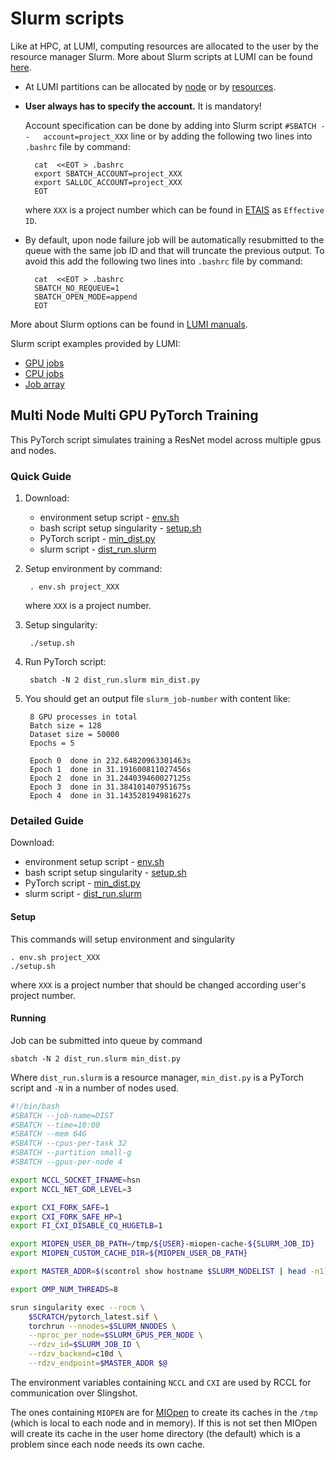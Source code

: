 # Slurm scripts


Like at HPC, at LUMI, computing resources are allocated to the user by the resource manager Slurm. More about Slurm scripts at LUMI can be found [here](https://docs.lumi-supercomputer.eu/runjobs/scheduled-jobs/slurm-quickstart/).

- At LUMI partitions can be allocated by [node](https://docs.lumi-supercomputer.eu/runjobs/scheduled-jobs/partitions/#slurm-partitions-allocatable-by-node) or by [resources](https://docs.lumi-supercomputer.eu/runjobs/scheduled-jobs/partitions/#slurm-partitions-allocatable-by-resources).

- **User always has to specify the account.** It is mandatory!
	
	Account specification can be done by adding into Slurm script `#SBATCH --	account=project_XXX` line or by adding the following two lines into `.bashrc` file by command:

		cat  <<EOT > .bashrc
		export SBATCH_ACCOUNT=project_XXX
		export SALLOC_ACCOUNT=project_XXX
		EOT

	where `XXX` is a project number which can be found in [ETAIS](https://etais.ee) as `Effective ID`.

- By default, upon node failure job will be automatically resubmitted to the queue with the same job ID and that will truncate the previous output. To avoid this add the following two lines into `.bashrc` file by command:

		cat  <<EOT > .bashrc
		SBATCH_NO_REQUEUE=1 
		SBATCH_OPEN_MODE=append
		EOT

More about Slurm options can be found in [LUMI manuals](https://docs.lumi-supercomputer.eu/runjobs/scheduled-jobs/batch-job/#common-slurm-options).

Slurm script examples provided by LUMI:

- [GPU jobs](https://docs.lumi-supercomputer.eu/runjobs/scheduled-jobs/lumig-job/)
- [CPU jobs](https://docs.lumi-supercomputer.eu/runjobs/scheduled-jobs/lumic-job/)
- [Job array](https://docs.lumi-supercomputer.eu/runjobs/scheduled-jobs/throughput/)

## Multi Node Multi GPU PyTorch Training

This PyTorch script simulates training a ResNet model across multiple gpus and nodes.

### Quick Guide

1. Download:

	- environment setup script - [env.sh](/lumi/env.sh)
	- bash script setup singularity - [setup.sh](/lumi/setup.sh)
	- PyTorch script - [min_dist.py](/lumi/min_dist.py)
	- slurm script - [dist_run.slurm](/lumi/dist_run.slurm)

2. Setup environment by command:

		. env.sh project_XXX 
	
	where `XXX` is a project number.

3. Setup singularity:

		./setup.sh 

4. Run PyTorch script:

		sbatch -N 2 dist_run.slurm min_dist.py

5. You should get an output file `slurm_job-number` with content like:

		8 GPU processes in total
		Batch size = 128
		Dataset size = 50000
		Epochs = 5

		Epoch 0  done in 232.64820963301463s
		Epoch 1  done in 31.191600811027456s
		Epoch 2  done in 31.244039460027125s
		Epoch 3  done in 31.384101407951675s
		Epoch 4  done in 31.143528194981627s

### Detailed Guide

Download:

- environment setup script - [env.sh](/lumi/env.sh)
- bash script setup singularity - [setup.sh](/lumi/setup.sh)
- PyTorch script - [min_dist.py](/lumi/min_dist.py)
- slurm script - [dist_run.slurm](/lumi/dist_run.slurm)

#### Setup

This commands will setup environment and singularity

	. env.sh project_XXX
	./setup.sh

where `XXX` is a project number that should be changed according user's project number.

#### Running

Job can be submitted into queue by command 

	sbatch -N 2 dist_run.slurm min_dist.py

Where  `dist_run.slurm` is a resource manager, `min_dist.py` is a PyTorch script and `-N` in a number of nodes used. 

```bash
#!/bin/bash
#SBATCH --job-name=DIST
#SBATCH --time=10:00
#SBATCH --mem 64G
#SBATCH --cpus-per-task 32
#SBATCH --partition small-g
#SBATCH --gpus-per-node 4

export NCCL_SOCKET_IFNAME=hsn
export NCCL_NET_GDR_LEVEL=3

export CXI_FORK_SAFE=1
export CXI_FORK_SAFE_HP=1
export FI_CXI_DISABLE_CQ_HUGETLB=1

export MIOPEN_USER_DB_PATH=/tmp/${USER}-miopen-cache-${SLURM_JOB_ID}
export MIOPEN_CUSTOM_CACHE_DIR=${MIOPEN_USER_DB_PATH}

export MASTER_ADDR=$(scontrol show hostname $SLURM_NODELIST | head -n1)

export OMP_NUM_THREADS=8

srun singularity exec --rocm \
    $SCRATCH/pytorch_latest.sif \
    torchrun --nnodes=$SLURM_NNODES \
    --nproc_per_node=$SLURM_GPUS_PER_NODE \
    --rdzv_id=$SLURM_JOB_ID \
    --rdzv_backend=c10d \
    --rdzv_endpoint=$MASTER_ADDR $@

```

The environment variables containing `NCCL` and `CXI` are used by RCCL for communication over Slingshot.

The ones containing `MIOPEN` are for [MIOpen](https://rocm.docs.amd.com/projects/MIOpen/en/latest/) to create its caches in the `/tmp` (which is local to each node and in
memory). If this is not set then MIOpen will create its cache in the user
home directory (the default) which is a problem since each node needs its own cache.
